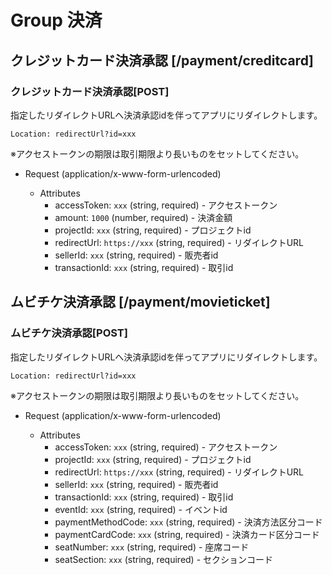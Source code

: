 # Group 決済

## クレジットカード決済承認 [/payment/creditcard]

### クレジットカード決済承認[POST]

指定したリダイレクトURLへ決済承認idを伴ってアプリにリダイレクトします。

```
Location: redirectUrl?id=xxx
```

※アクセストークンの期限は取引期限より長いものをセットしてください。

-   Request (application/x-www-form-urlencoded)

    -   Attributes
        -   accessToken: `xxx` (string, required) - アクセストークン
        -   amount: `1000` (number, required) - 決済金額
        -   projectId: `xxx` (string, required) - プロジェクトid
        -   redirectUrl: `https://xxx` (string, required) - リダイレクトURL
        -   sellerId: `xxx` (string, required) - 販売者id
        -   transactionId: `xxx` (string, required) - 取引id

## ムビチケ決済承認 [/payment/movieticket]

### ムビチケ決済承認[POST]

指定したリダイレクトURLへ決済承認idを伴ってアプリにリダイレクトします。

```
Location: redirectUrl?id=xxx
```

※アクセストークンの期限は取引期限より長いものをセットしてください。

-   Request (application/x-www-form-urlencoded)

    -   Attributes
        -   accessToken: `xxx` (string, required) - アクセストークン
        -   projectId: `xxx` (string, required) - プロジェクトid
        -   redirectUrl: `https://xxx` (string, required) - リダイレクトURL
        -   sellerId: `xxx` (string, required) - 販売者id
        -   transactionId: `xxx` (string, required) - 取引id
        -   eventId: `xxx` (string, required) - イベントid
        -   paymentMethodCode: `xxx` (string, required) - 決済方法区分コード
        -   paymentCardCode: `xxx` (string, required) - 決済カード区分コード
        -   seatNumber: `xxx` (string, required) - 座席コード
        -   seatSection: `xxx` (string, required) - セクションコード

